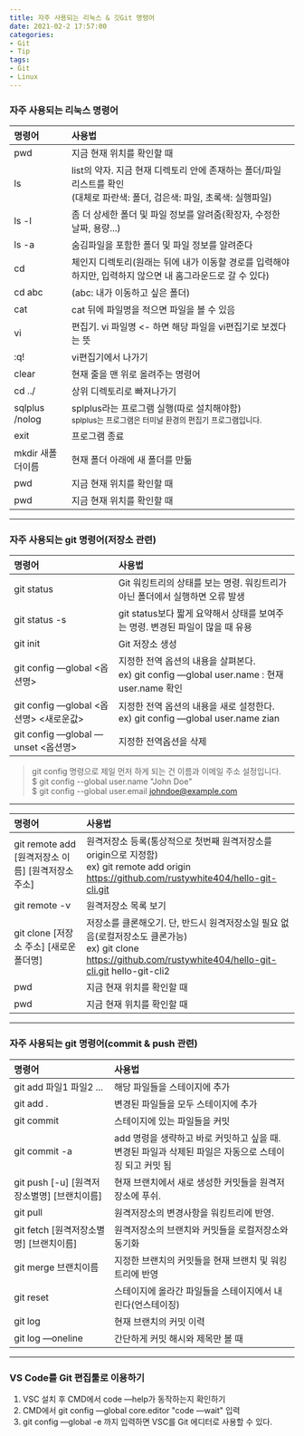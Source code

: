 ```yaml
---
title: 자주 사용되는 리눅스 & 깃Git 명령어   
date: 2021-02-2 17:57:00
categories: 
- Git
- Tip
tags:
- Git
- Linux
---
```


### 자주 사용되는 리눅스 명령어

| 명령어 | 사용법 |  
|:--- | :--- |  
| pwd | 지금 현재 위치를 확인할 때 |  
| ls | list의 약자. 지금 현재 디렉토리 안에 존재하는 폴더/파일 리스트를 확인<br />(대체로 파란색: 폴더, 검은색: 파일, 초록색: 실행파일) | 
| ls -l | 좀 더 상세한 폴더 및 파일 정보를 알려줌(확장자, 수정한 날짜, 용량...) |
| ls -a | 숨김파일을 포함한 폴더 및 파일 정보를 알려준다 |
| cd | 체인지 디렉토리(원래는 뒤에 내가 이동할 경로를 입력해야 하지만, 입력하지 않으면 내 홈그라운드로 갈 수 있다) |
| cd abc | (abc: 내가 이동하고 싶은 폴더) |
| cat | cat 뒤에 파일명을 적으면 파일을 볼 수 있음 |
| vi | 편집기. vi 파일명 <- 하면 해당 파일을 vi편집기로 보겠다는 뜻 |
| :q! | vi편집기에서 나가기 |
| clear | 현재 줄을 맨 위로 올려주는 명령어 |
| cd ../ | 상위 디렉토리로 빠져나가기 |
| sqlplus /nolog | splplus라는 프로그램 실행(따로 설치해야함)<br /><small>splplus는 프로그램은 터미널 환경의 편집기 프로그램입니다.</small> |
| exit | 프로그램 종료 |
| mkdir 새폴더이름 | 현재 폴더 아래에 새 폴더를 만듦 |
| pwd | 지금 현재 위치를 확인할 때 |
| pwd | 지금 현재 위치를 확인할 때 |


---

### 자주 사용되는 git 명령어(저장소 관련)  

| 명령어 | 사용법 |  
|:--- | :--- |  
| git status | Git 워킹트리의 상태를 보는 명령. 워킹트리가 아닌 폴더에서 실행하면 오류 발생 |  
| git status -s | git status보다 짧게 요약해서 상태를 보여주는 명령. 변경된 파일이 많을 때 유용 |  
| git init | Git 저장소 생성 |  
| git config —global <옵션명> | 지정한 전역 옵션의 내용을 살펴본다.<br />ex) git config —global user.name : 현재 user.name 확인  |  
| git config —global <옵션명> <새로운값> | 지정한 전역 옵션의 내용을 새로 설정한다.<br />ex) git config —global user.name zian |  
| git config —global —unset <옵션명> | 지정한 전역옵션을 삭제 |  
> git config 명령으로 제일 먼저 하게 되는 건 이름과 이메일 주소 설정입니다.  
$ git config --global user.name "John Doe"  
$ git config --global user.email johndoe@example.com

---  
  
| 명령어 | 사용법 |  
|:--- | :--- |  
| git remote add [원격저장소 이름] [원격저장소 주소] | 원격저장소 등록(통상적으로 첫번째 원격저장소를 origin으로 지정함)<br />ex) git remote add origin https://github.com/rustywhite404/hello-git-cli.git  |  
| git remote -v | 원격저장소 목록 보기 |  
| git clone [저장소 주소] [새로운 폴더명] | 저장소를 클론해오기. 단, 반드시 원격저장소일 필요 없음(로컬저장소도 클론가능) <br />ex) git clone https://github.com/rustywhite404/hello-git-cli.git hello-git-cli2 |  
| pwd | 지금 현재 위치를 확인할 때 |  
| pwd | 지금 현재 위치를 확인할 때 |  
  
---
  
### 자주 사용되는 git 명령어(commit & push 관련)  
  
| 명령어 | 사용법 |  
|:--- | :--- |  
| git add 파일1 파일2 ... | 해당 파일들을 스테이지에 추가 |
| git add . | 변경된 파일들을 모두 스테이지에 추가 |
| git commit | 스테이지에 있는 파일들을 커밋 |
| git commit -a | add 명령을 생략하고 바로 커밋하고 싶을 때. 변경된 파일과 삭제된 파일은 자동으로 스테이징 되고 커밋 됨 |
| git push [-u] [원격저장소별명] [브랜치이름] | 현재 브랜치에서 새로 생성한 커밋들을 원격저장소에 푸쉬. |
| git pull | 원격저장소의 변경사항을 워킹트리에 반영. |
| git fetch [원격저장소별명] [브랜치이름] | 원격저장소의 브랜치와 커밋들을 로컬저장소와 동기화 |
| git merge 브랜치이름 | 지정한 브랜치의 커밋들을 현재 브랜치 및 워킹트리에 반영 |
| git reset | 스테이지에 올라간 파일들을 스테이지에서 내린다(언스테이징) |
| git log | 현재 브랜치의 커밋 이력 |
| git log —oneline | 간단하게 커밋 해시와 제목만 볼 때 |
  
  
---

### VS Code를 Git 편집툴로 이용하기

1. VSC  설치 후 CMD에서 code —help가 동작하는지 확인하기
2. CMD에서 git config —global core.editor "code —wait"  입력
3. git config —global -e 까지 입력하면 VSC를 Git 에디터로 사용할 수 있다.